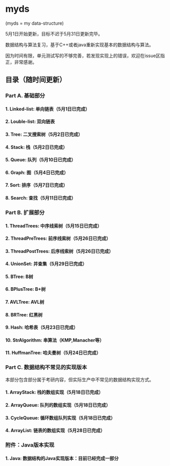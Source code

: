 # myds

(myds = my data-structure)

5月1日开始更新，目标不迟于5月31日更新完毕。

数据结构与算法复习，基于C++或者java重新实现基本的数据结构与算法。

因为时间有限，单元测试写的不够完善，若发现实现上的错误，欢迎在issue区指正，非常感谢。

## 目录（随时间更新）
### Part A. 基础部分
#### 1. Linked-list: 单向链表（5月1日已完成）
#### 2. Louble-list: 双向链表 
#### 3. Tree: 二叉搜索树（5月2日已完成）
#### 4. Stack: 栈（5月2日已完成）
#### 5. Queue: 队列（5月10日已完成）
#### 6. Graph: 图（5月4日已完成）
#### 7. Sort: 排序（5月7日已完成）
#### 8. Search: 查找（5月11日已完成）

### Part B. 扩展部分
#### 1. ThreadTrees: 中序线索树（5月15日已完成）
#### 2. ThreadPreTrees: 前序线索树（5月26日已完成）
#### 3. ThreadPostTrees: 后序线索树（5月26日已完成）
#### 4. UnionSet: 并查集（5月29日已完成）
#### 5. BTree: B树 
#### 6. BPlusTree: B+树
#### 7. AVLTree: AVL树 
#### 8. BRTree: 红黑树 
#### 9. Hash: 哈希表（5月23日已完成）
#### 10. StrAlgorithm: 串算法（KMP,Manacher等）  
#### 11. HuffmanTree: 哈夫曼树（5月24日已完成）

### Part C. 数据结构不常见的实现版本
本部分包含部分属于考研内容，但实际生产中不常见的数据结构实现方式。
#### 1. ArrayStack: 栈的数组实现（5月18日已完成）
#### 2. ArrayQueue: 队列的数组实现（5月18日已完成）
#### 3. CycleQueue: 循环数组队列实现（5月18日已完成）
#### 4. ArrayList: 链表的数组实现（5月28日已完成）

### 附件：Java版本实现
#### 1. Java: 数据结构的Java实现版本：目前已经完成一部分
 
